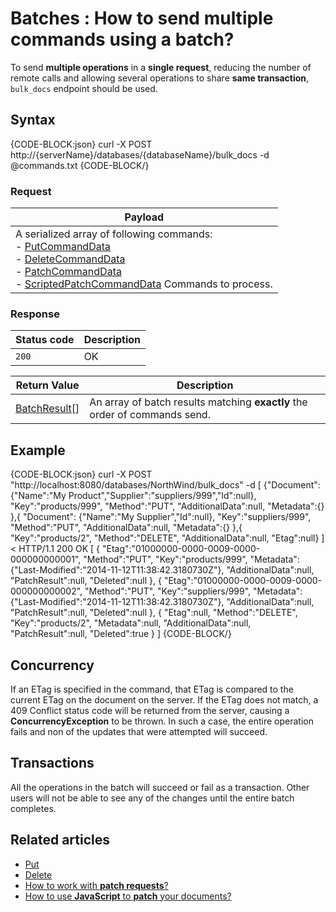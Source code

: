 # Batches : How to send multiple commands using a batch?

To send **multiple operations** in a **single request**, reducing the number of remote calls and allowing several operations to share **same transaction**, `bulk_docs` endpoint should be used.

## Syntax

{CODE-BLOCK:json}
  curl -X POST http://{serverName}/databases/{databaseName}/bulk_docs
	-d @commands.txt
{CODE-BLOCK/}

### Request

| Payload |
| ------- |
| A serialized array of following commands:<br />- [PutCommandData](../../../glossary/put-command-data)<br />- [DeleteCommandData](../../../glossary/delete-command-data)<br />- [PatchCommandData](../../../glossary/patch-command-data)<br />- [ScriptedPatchCommandData](../../../glossary/scripted-patch-command-data)  Commands to process. |

### Response

| Status code | Description |
| ----------- | - |
| `200` | OK |

| Return Value | Description |
| ------------- | ------------- |
| [BatchResult](../../../glossary/batch-result)[] | An array of batch results matching **exactly** the order of commands send. |

## Example


{CODE-BLOCK:json}
curl -X POST "http://localhost:8080/databases/NorthWind/bulk_docs" 
-d 
[
	{"Document":
		{"Name":"My Product","Supplier":"suppliers/999","Id":null},
	"Key":"products/999",
	"Method":"PUT",
	"AdditionalData":null,
	"Metadata":{}
},{
	"Document":
		{"Name":"My Supplier","Id":null},
	"Key":"suppliers/999",
	"Method":"PUT",
	"AdditionalData":null,
	"Metadata":{}
},{
	"Key":"products/2",
	"Method":"DELETE",
	"AdditionalData":null,
	"Etag":null}
]
< HTTP/1.1 200 OK
[
	{
		"Etag":"01000000-0000-0009-0000-000000000001",
		"Method":"PUT",
		"Key":"products/999",
		"Metadata":{"Last-Modified":"2014-11-12T11:38:42.3180730Z"},
		"AdditionalData":null,
		"PatchResult":null,
		"Deleted":null
	},
	{
		"Etag":"01000000-0000-0009-0000-000000000002",
		"Method":"PUT",
		"Key":"suppliers/999",
		"Metadata":{"Last-Modified":"2014-11-12T11:38:42.3180730Z"},
		"AdditionalData":null,
		"PatchResult":null,
		"Deleted":null
	},
	{
		"Etag":null,
		"Method":"DELETE",
		"Key":"products/2",
		"Metadata":null,
		"AdditionalData":null,
		"PatchResult":null,
		"Deleted":true
	}
]
{CODE-BLOCK/}

## Concurrency

If an ETag is specified in the command, that ETag is compared to the current ETag on the document on the server. If the ETag does not match, a 409 Conflict status code will be returned from the server, causing a **ConcurrencyException** to be thrown. In such a case, the entire operation fails and non of the updates that were attempted will succeed.

## Transactions

All the operations in the batch will succeed or fail as a transaction. Other users will not be able to see any of the changes until the entire batch completes.

## Related articles

- [Put](../../../client-api/commands/documents/put)   
- [Delete](../../../client-api/commands/documents/delete)   
- [How to work with **patch requests**?](../../../client-api/commands/patches/how-to-work-with-patch-requests)   
- [How to use **JavaScript** to **patch** your documents?](../../../client-api/commands/patches/how-to-use-javascript-to-patch-your-documents)  